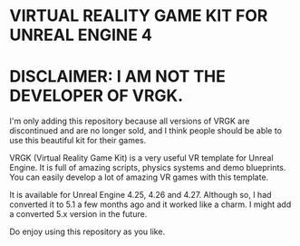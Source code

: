 # VIRTUAL REALITY GAME KIT FOR UNREAL ENGINE 4

# DISCLAIMER: I AM NOT THE DEVELOPER OF VRGK. 
I'm only adding this repository because all versions of VRGK are discontinued and are no longer sold, and I think people should be able to use this beautiful kit for their games.

VRGK (Virtual Reality Game Kit) is a very useful VR template for Unreal Engine. It is full of amazing scripts, physics systems and demo blueprints. You can easily develop a lot of amazing VR games with this template.

It is available for Unreal Engine 4.25, 4.26 and 4.27. Although so, I had converted it to 5.1 a few months ago and it worked like a charm. I might add a converted 5.x version in the future.

Do enjoy using this repository as you like.
